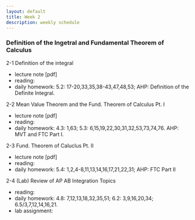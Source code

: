 ```yaml
---
layout: default
title: Week 2
description: weekly schedule
--- 
```

### Definition of the Ingetral and Fundamental Theorem of Calculus

2-1 Definition of the integral 
* lecture note [pdf]
* reading: 
* daily homework: 5.2: 17-20,33,35,38-43,47,48,53; AHP: Definition of the Definite Integral.

2-2 Mean Value Theorem and the Fund. Theorem of Calculus Pt. I
* lecture note [pdf]
* reading: 
* daily homework: 4.3: 1,63; 5.3: 6,15,19,22,30,31,32,53,73,74,76. AHP: MVT and FTC Part I.

2-3 Fund. Theorem of Caluclus Pt. II
* lecture note [pdf]
* reading:
* daily homework: 5.4: 1,2,4-8,11,13,14,16,17,21,22,31; AHP: FTC Part II

2-4 (Lab) Review of AP AB Integration Topics
* reading: 
* daily homework: 4.8: 7,12,13,18,32,35,51; 6.2: 3,9,16,20,34; 6.5/3,7,12,14,16,21.
* lab assignment: 



